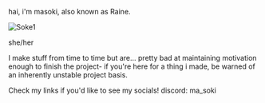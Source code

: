 hai, i'm masoki, also known as Raine.

![Soke1](https://github.com/user-attachments/assets/381d1e69-a6f8-401c-ae24-7e5a2b086127)

she/her

I make stuff from time to time but are... pretty bad at maintaining motivation enough to finish the project-
if you're here for a thing i made, be warned of an
inherently unstable project basis.

Check my links if you'd like to see my socials!
discord: ma_soki
